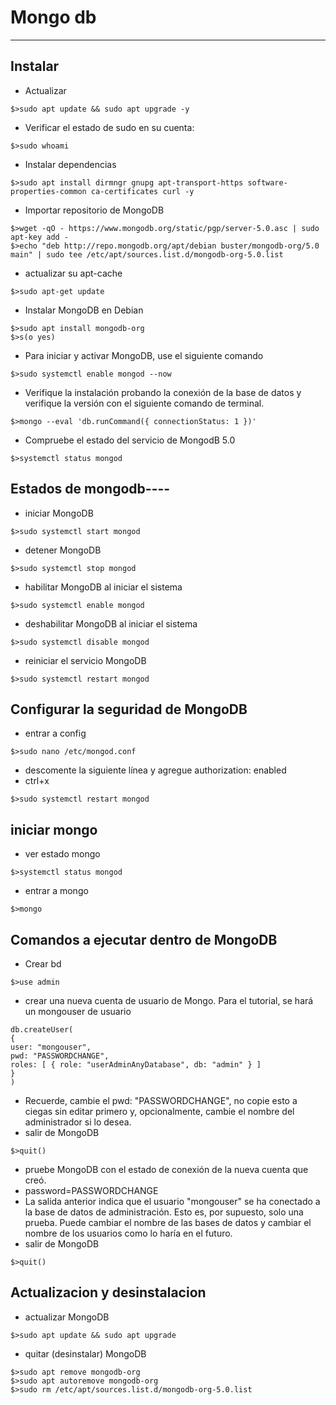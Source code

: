 # Mongo db
***
## Instalar
- Actualizar
```console
$>sudo apt update && sudo apt upgrade -y
```

- Verificar el estado de sudo en su cuenta:
```console
$>sudo whoami
```

- Instalar dependencias
```console
$>sudo apt install dirmngr gnupg apt-transport-https software-properties-common ca-certificates curl -y
```

- Importar repositorio de MongoDB
```console
$>wget -qO - https://www.mongodb.org/static/pgp/server-5.0.asc | sudo apt-key add -
$>echo "deb http://repo.mongodb.org/apt/debian buster/mongodb-org/5.0 main" | sudo tee /etc/apt/sources.list.d/mongodb-org-5.0.list
```

- actualizar su apt-cache
```console
$>sudo apt-get update
```

- Instalar MongoDB en Debian
```console
$>sudo apt install mongodb-org
$>s(o yes)
```
- Para iniciar y activar MongoDB, use el siguiente comando
```console
$>sudo systemctl enable mongod --now
```
- Verifique la instalación probando la conexión de la base de datos y verifique la versión con el siguiente comando de terminal.
```console
$>mongo --eval 'db.runCommand({ connectionStatus: 1 })'
```
- Compruebe el estado del servicio de MongodB 5.0
```console
$>systemctl status mongod
```
## Estados de mongodb----
- iniciar MongoDB
```console
$>sudo systemctl start mongod
```
- detener MongoDB
```console
$>sudo systemctl stop mongod
```
- habilitar MongoDB al iniciar el sistema
```console
$>sudo systemctl enable mongod
```
- deshabilitar MongoDB al iniciar el sistema
```console
$>sudo systemctl disable mongod
```
- reiniciar el servicio MongoDB
```console
$>sudo systemctl restart mongod
```
## Configurar la seguridad de MongoDB
- entrar a config
```console
$>sudo nano /etc/mongod.conf
```
- descomente la siguiente línea y agregue authorization: enabled
- ctrl+x
```console
$>sudo systemctl restart mongod
```
## iniciar mongo
- ver estado mongo
```console
$>systemctl status mongod
```
- entrar a mongo
```console
$>mongo
```
## Comandos a ejecutar dentro de MongoDB
- Crear bd
```console
$>use admin
```

- crear una nueva cuenta de usuario de Mongo. Para el tutorial, se hará un mongouser de usuario
```text
db.createUser(
{
user: "mongouser",
pwd: "PASSWORDCHANGE",
roles: [ { role: "userAdminAnyDatabase", db: "admin" } ]
}
)
```
- Recuerde, cambie el pwd: "PASSWORDCHANGE", no copie esto a ciegas sin editar primero y, opcionalmente, cambie el nombre del administrador si lo desea.
- salir de MongoDB
```console
$>quit()
```
- pruebe MongoDB con el estado de conexión de la nueva cuenta que creó.
- password=PASSWORDCHANGE
- La salida anterior indica que el usuario "mongouser" se ha conectado a la base de datos de administración. Esto es, por supuesto, solo una prueba. Puede cambiar el nombre de las bases de datos y cambiar el nombre de los usuarios como lo haría en el futuro.
- salir de MongoDB
```console
$>quit()
```
## Actualizacion y desinstalacion
- actualizar MongoDB
```console
$>sudo apt update && sudo apt upgrade
```
- quitar (desinstalar) MongoDB
```console
$>sudo apt remove mongodb-org
$>sudo apt autoremove mongodb-org
$>sudo rm /etc/apt/sources.list.d/mongodb-org-5.0.list
```